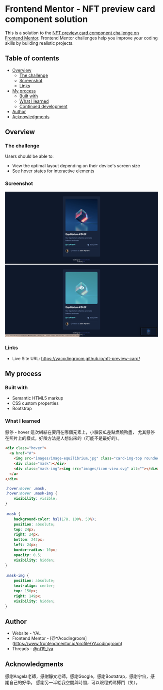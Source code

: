 # Frontend Mentor - NFT preview card component solution

This is a solution to the [NFT preview card component challenge on Frontend Mentor](https://www.frontendmentor.io/challenges/nft-preview-card-component-SbdUL_w0U). Frontend Mentor challenges help you improve your coding skills by building realistic projects. 

## Table of contents

- [Overview](#overview)
  - [The challenge](#the-challenge)
  - [Screenshot](#screenshot)
  - [Links](#links)
- [My process](#my-process)
  - [Built with](#built-with)
  - [What I learned](#what-i-learned)
  - [Continued development](#continued-development)
- [Author](#author)
- [Acknowledgments](#acknowledgments)

## Overview
### The challenge
Users should be able to:
- View the optimal layout depending on their device's screen size
- See hover states for interactive elements

### Screenshot
![screenshot](images/screenshot.png)
![screenshot hover](images/screenshot_hover.png)

### Links
- Live Site URL: https://yacodingroom.github.io/nft-preview-card/

## My process
### Built with
- Semantic HTML5 markup
- CSS custom properties
- Bootstrap

### What I learned
懸停 - hover
這次糾結在要用在哪個元素上，小腦袋瓜差點燃燒殆盡，
尤其懸停在照片上的樣式，好險方法是人想出來的（可能不是最好的）。

```html
<div class="hover">
  <a href="#">
    <img src="images/image-equilibrium.jpg" class="card-img-top rounded-3" alt="equilibrium">
    <div class="mask"></div>
    <div class="mask-img"><img src="images/icon-view.svg" alt=""></div>
  </a>
</div>
```
```css
.hover:hover .mask,
.hover:hover .mask-img {
    visibility: visible;
}

.mask {
    background-color: hsl(178, 100%, 50%);
    position: absolute;
    top: 24px;
    right: 24px;
    bottom: 242px;
    left: 24px;
    border-radius: 10px;
    opacity: 0.5;
    visibility: hidden;
}

.mask-img {
    position: absolute;
    text-align: center;
    top: 150px;
    right: 149px;
    visibility: hidden;
}
```

## Author
- Website - YAL
- Frontend Mentor - [@YAcodingroom]
(https://www.frontendmentor.io/profile/YAcodingroom)
- Threads - [@nt19_lya](https://www.threads.net/@nt19_lya)

## Acknowledgments
感謝Angela老師，感謝靜文老師，感謝Google，感謝Bootstrap，感謝宇宙，感謝自己的好學。
感謝另一半給我空間與時間，可以跟程式碼搏鬥（笑）。
